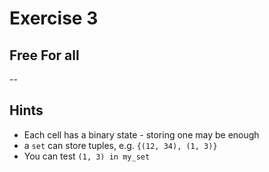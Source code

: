 # Exercise 3

## Free For all

--

## Hints

* Each cell has a binary state - storing one may be enough
* a `set` can store tuples, e.g. `{(12, 34), (1, 3)}`
* You can test `(1, 3) in my_set`

